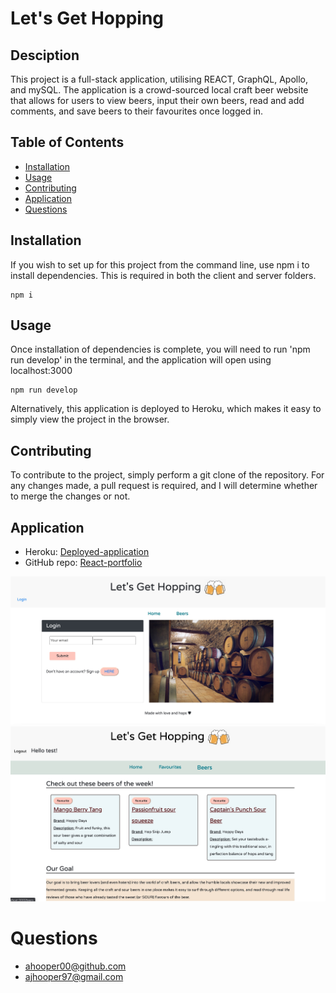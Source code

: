 # Let's Get Hopping
## Desciption 
This project is a full-stack application, utilising REACT, GraphQL, Apollo, and mySQL. The application is a crowd-sourced local craft beer website that allows for users to view beers, input their own beers, read and add comments, and save beers to their favourites once logged in. 
## Table of Contents
* [Installation](#Installation)
* [Usage](#Usage)
* [Contributing](#Contributing)
* [Application](#Application)
* [Questions](#Questions)
## Installation
If you wish to set up for this project from the command line, use npm i to install dependencies. This is required in both the client and server folders.
```
npm i
```
## Usage
Once installation of dependencies is complete, you will need to run 'npm run develop' in the terminal, and the application will open using localhost:3000
```
npm run develop
```
Alternatively, this application is deployed to Heroku, which makes it easy to simply view the project in the browser.
## Contributing
To contribute to the project, simply perform a git clone of the repository. For any changes made, a pull request is required, and I will determine whether to merge the changes or not.
## Application
- Heroku: [Deployed-application](https://lets-get-hopping.herokuapp.com/home)
- GitHub repo: [React-portfolio](https://github.com/ahooper00/lets-get-hopping)

![screenshot](client/src/assets/screenshot.jpg)
![screenshot-2](client/src/assets/screenshot-2.jpg)

# Questions
- ahooper00@github.com
- ajhooper97@gmail.com